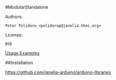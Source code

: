 #ModularStandalone

Authors:

    Peter Polidoro <polidorop@janelia.hhmi.org>

License:

    BSD

[Usage Examples](./examples)

##Installation

<https://github.com/janelia-arduino/arduino-libraries>
